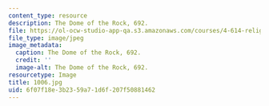 ```yaml
---
content_type: resource
description: The Dome of the Rock, 692.
file: https://ol-ocw-studio-app-qa.s3.amazonaws.com/courses/4-614-religious-architecture-and-islamic-cultures-fall-2002/6f07f18e3b2359a71d6f207f50881462_1006.jpg
file_type: image/jpeg
image_metadata:
  caption: The Dome of the Rock, 692.
  credit: ''
  image-alt: The Dome of the Rock, 692.
resourcetype: Image
title: 1006.jpg
uid: 6f07f18e-3b23-59a7-1d6f-207f50881462
---
```

